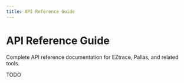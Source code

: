 ```yaml
---
title: API Reference Guide
---
```

# API Reference Guide

Complete API reference documentation for EZtrace, Pallas, and related tools.

TODO
